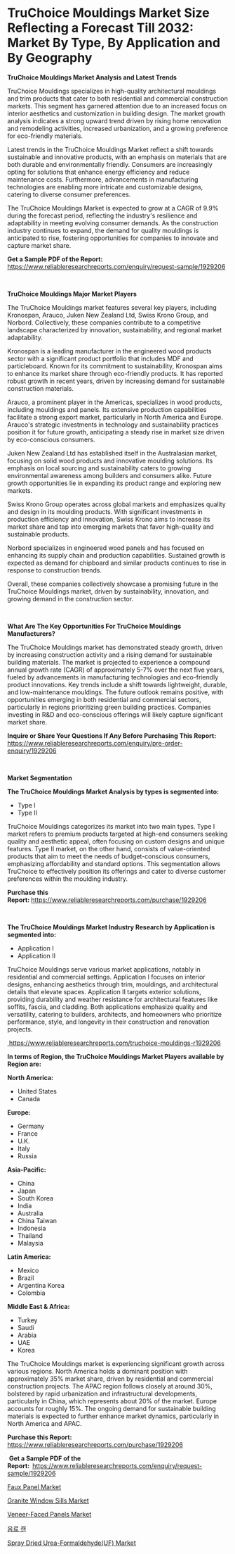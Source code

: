 <p><h1>TruChoice Mouldings Market Size Reflecting a Forecast Till 2032: Market By Type, By Application and By Geography</h1></p><p><strong>TruChoice Mouldings Market Analysis and Latest Trends</strong></p>
<p><p>TruChoice Mouldings specializes in high-quality architectural mouldings and trim products that cater to both residential and commercial construction markets. This segment has garnered attention due to an increased focus on interior aesthetics and customization in building design. The market growth analysis indicates a strong upward trend driven by rising home renovation and remodeling activities, increased urbanization, and a growing preference for eco-friendly materials. </p><p>Latest trends in the TruChoice Mouldings Market reflect a shift towards sustainable and innovative products, with an emphasis on materials that are both durable and environmentally friendly. Consumers are increasingly opting for solutions that enhance energy efficiency and reduce maintenance costs. Furthermore, advancements in manufacturing technologies are enabling more intricate and customizable designs, catering to diverse consumer preferences.</p><p>The TruChoice Mouldings Market is expected to grow at a CAGR of 9.9% during the forecast period, reflecting the industry's resilience and adaptability in meeting evolving consumer demands. As the construction industry continues to expand, the demand for quality mouldings is anticipated to rise, fostering opportunities for companies to innovate and capture market share.</p></p>
<p><strong>Get a Sample PDF of the Report:&nbsp;</strong> <a href="https://www.reliableresearchreports.com/enquiry/request-sample/1929206?utm_campaign=40&utm_medium=2&utm_source=Github&utm_content=ia&utm_term=29032025&utm_id=truchoice-mouldings">https://www.reliableresearchreports.com/enquiry/request-sample/1929206</a></p>
<p>&nbsp;</p>
<p><strong>TruChoice Mouldings Major Market Players</strong></p>
<p><p>The TruChoice Mouldings market features several key players, including Kronospan, Arauco, Juken New Zealand Ltd, Swiss Krono Group, and Norbord. Collectively, these companies contribute to a competitive landscape characterized by innovation, sustainability, and regional market adaptability.</p><p>Kronospan is a leading manufacturer in the engineered wood products sector with a significant product portfolio that includes MDF and particleboard. Known for its commitment to sustainability, Kronospan aims to enhance its market share through eco-friendly products. It has reported robust growth in recent years, driven by increasing demand for sustainable construction materials.</p><p>Arauco, a prominent player in the Americas, specializes in wood products, including mouldings and panels. Its extensive production capabilities facilitate a strong export market, particularly in North America and Europe. Arauco's strategic investments in technology and sustainability practices position it for future growth, anticipating a steady rise in market size driven by eco-conscious consumers.</p><p>Juken New Zealand Ltd has established itself in the Australasian market, focusing on solid wood products and innovative moulding solutions. Its emphasis on local sourcing and sustainability caters to growing environmental awareness among builders and consumers alike. Future growth opportunities lie in expanding its product range and exploring new markets.</p><p>Swiss Krono Group operates across global markets and emphasizes quality and design in its moulding products. With significant investments in production efficiency and innovation, Swiss Krono aims to increase its market share and tap into emerging markets that favor high-quality and sustainable products.</p><p>Norbord specializes in engineered wood panels and has focused on enhancing its supply chain and production capabilities. Sustained growth is expected as demand for chipboard and similar products continues to rise in response to construction trends.</p><p>Overall, these companies collectively showcase a promising future in the TruChoice Mouldings market, driven by sustainability, innovation, and growing demand in the construction sector.</p></p>
<p>&nbsp;</p>
<p><strong>What Are The Key Opportunities For TruChoice Mouldings Manufacturers?</strong></p>
<p><p>The TruChoice Mouldings market has demonstrated steady growth, driven by increasing construction activity and a rising demand for sustainable building materials. The market is projected to experience a compound annual growth rate (CAGR) of approximately 5-7% over the next five years, fueled by advancements in manufacturing technologies and eco-friendly product innovations. Key trends include a shift towards lightweight, durable, and low-maintenance mouldings. The future outlook remains positive, with opportunities emerging in both residential and commercial sectors, particularly in regions prioritizing green building practices. Companies investing in R&D and eco-conscious offerings will likely capture significant market share.</p></p>
<p><strong>Inquire or Share Your Questions If Any Before Purchasing This Report:</strong> <a href="https://www.reliableresearchreports.com/enquiry/pre-order-enquiry/1929206?utm_campaign=40&utm_medium=2&utm_source=Github&utm_content=ia&utm_term=29032025&utm_id=truchoice-mouldings">https://www.reliableresearchreports.com/enquiry/pre-order-enquiry/1929206</a></p>
<p>&nbsp;</p>
<p><strong>Market Segmentation</strong></p>
<p><strong>The TruChoice Mouldings Market Analysis by types is segmented into:</strong></p>
<p><ul><li>Type I</li><li>Type II</li></ul></p>
<p><p>TruChoice Mouldings categorizes its market into two main types. Type I market refers to premium products targeted at high-end consumers seeking quality and aesthetic appeal, often focusing on custom designs and unique features. Type II market, on the other hand, consists of value-oriented products that aim to meet the needs of budget-conscious consumers, emphasizing affordability and standard options. This segmentation allows TruChoice to effectively position its offerings and cater to diverse customer preferences within the moulding industry.</p></p>
<p><strong>Purchase this Report:&nbsp;</strong><a href="https://www.reliableresearchreports.com/purchase/1929206?utm_campaign=40&utm_medium=2&utm_source=Github&utm_content=ia&utm_term=29032025&utm_id=truchoice-mouldings">https://www.reliableresearchreports.com/purchase/1929206</a></p>
<p>&nbsp;</p>
<p><strong>The TruChoice Mouldings Market Industry Research by Application is segmented into:</strong></p>
<p><ul><li>Application I</li><li>Application II</li></ul></p>
<p><p>TruChoice Mouldings serve various market applications, notably in residential and commercial settings. Application I focuses on interior designs, enhancing aesthetics through trim, mouldings, and architectural details that elevate spaces. Application II targets exterior solutions, providing durability and weather resistance for architectural features like soffits, fascia, and cladding. Both applications emphasize quality and versatility, catering to builders, architects, and homeowners who prioritize performance, style, and longevity in their construction and renovation projects.</p></p>
<p><a href="https://www.reliableresearchreports.com/truchoice-mouldings-r1929206?utm_campaign=40&utm_medium=2&utm_source=Github&utm_content=ia&utm_term=29032025&utm_id=truchoice-mouldings">&nbsp;https://www.reliableresearchreports.com/truchoice-mouldings-r1929206</a></p>
<p><strong>In terms of Region, the TruChoice Mouldings Market Players available by Region are:</strong></p>
<p>
    <p> <strong> North America: </strong>
        <ul>
            <li>United States</li>
            <li>Canada</li>
        </ul>
        </p> 
    <p> <strong> Europe: </strong>
        <ul>
            <li>Germany</li>
            <li>France</li>
            <li>U.K.</li>
            <li>Italy</li>
            <li>Russia</li>
        </ul>
        </p> 
    <p> <strong> Asia-Pacific: </strong>
        <ul>
            <li>China</li>
            <li>Japan</li>
            <li>South Korea</li>
            <li>India</li>
            <li>Australia</li>
            <li>China Taiwan</li>
            <li>Indonesia</li>
            <li>Thailand</li>
            <li>Malaysia</li>
        </ul>
        </p> 
    <p> <strong> Latin America: </strong>
        <ul>
            <li>Mexico</li>
            <li>Brazil</li>
            <li>Argentina Korea</li>
            <li>Colombia</li>
        </ul>
        </p> 
    <p> <strong> Middle East & Africa: </strong>
        <ul>
            <li>Turkey</li>
            <li>Saudi</li>
            <li>Arabia</li>
            <li>UAE</li>
            <li>Korea</li>
        </ul>
    </p>
    </p>
<p><p>The TruChoice Mouldings market is experiencing significant growth across various regions. North America holds a dominant position with approximately 35% market share, driven by residential and commercial construction projects. The APAC region follows closely at around 30%, bolstered by rapid urbanization and infrastructural developments, particularly in China, which represents about 20% of the market. Europe accounts for roughly 15%. The ongoing demand for sustainable building materials is expected to further enhance market dynamics, particularly in North America and APAC.</p></p>
<p><strong>Purchase this Report: </strong><a href="https://www.reliableresearchreports.com/purchase/1929206?utm_campaign=40&utm_medium=2&utm_source=Github&utm_content=ia&utm_term=29032025&utm_id=truchoice-mouldings">https://www.reliableresearchreports.com/purchase/1929206</a></p>
<p>&nbsp;<strong>Get a Sample PDF of the Report:&nbsp;&nbsp;</strong><a href="https://www.reliableresearchreports.com/enquiry/request-sample/1929206?utm_campaign=40&utm_medium=2&utm_source=Github&utm_content=ia&utm_term=29032025&utm_id=truchoice-mouldings">https://www.reliableresearchreports.com/enquiry/request-sample/1929206</a></p>
<p><strong></strong></p>
<p><p><a href="https://github.com/drielvinki/Market-Research-Report-List-1/blob/main/faux-panel-market.md?utm_campaign=40&utm_medium=2&utm_source=Github&utm_content=ia&utm_term=29032025&utm_id=truchoice-mouldings">Faux Panel Market</a></p><p><a href="https://github.com/decockogbaro25/Market-Research-Report-List-1/blob/main/granite-window-sills-market.md?utm_campaign=40&utm_medium=2&utm_source=Github&utm_content=ia&utm_term=29032025&utm_id=truchoice-mouldings">Granite Window Sills Market</a></p><p><a href="https://github.com/panciujoslin3/Market-Research-Report-List-1/blob/main/veneer-faced-panels-market.md?utm_campaign=40&utm_medium=2&utm_source=Github&utm_content=ia&utm_term=29032025&utm_id=truchoice-mouldings">Veneer-Faced Panels Market</a></p><p><a href="https://github.com/sougarounis/Market-Research-Report-List-7/blob/main/541731650859.md?utm_campaign=40&utm_medium=2&utm_source=Github&utm_content=ia&utm_term=29032025&utm_id=truchoice-mouldings">음료 캔</a></p><p><a href="https://github.com/ghaligopezf5/Market-Research-Report-List-1/blob/main/spray-dried-urea-formaldehydeuf-market.md?utm_campaign=40&utm_medium=2&utm_source=Github&utm_content=ia&utm_term=29032025&utm_id=truchoice-mouldings">Spray Dried Urea-Formaldehyde(UF) Market</a></p></p>